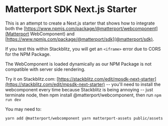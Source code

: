 # Matterport SDK Next.js Starter

This is an attempt to create a Next.js starter that shows how to integrate both the [https://www.npmjs.com/package/@matterport/webcomponent](Matterport WebComponent) and [https://www.npmjs.com/package/@matterport/sdk](@matterport/sdk).

If you test this within Stackblitz, you will get an `<iframe>` error due to CORS for the NPM Package.

The WebComponent is loaded dynamically as our NPM Package is not compatible with server side rendering.

Try it on Stackblitz.com: [https://stackblitz.com/edit/mpsdk-next-starter](https://stackblitz.com/edit/mpsdk-next-starter) -- you'll need to install the webcomponent every time because Stackblitz is being annoying -- just terminate node, then npm install @matterport/webcomponent, then run `npm run dev`

You may need to:

`yarn add @matterport/webcomponent yarn matterport-assets public/assets`

